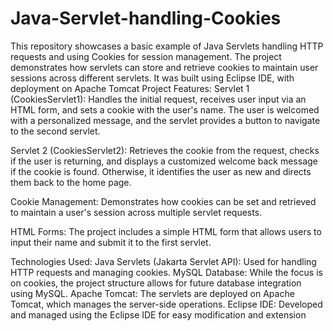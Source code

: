 # Java-Servlet-handling-Cookies
This repository showcases a basic example of Java Servlets handling HTTP requests and using Cookies for session management. The project demonstrates how servlets can store and retrieve cookies to maintain user sessions across different servlets. It was built using Eclipse IDE, with deployment on Apache Tomcat
Project Features:
Servlet 1 (CookiesServlet1): Handles the initial request, receives user input via an HTML form, and sets a cookie with the user's name. The user is welcomed with a personalized message, and the servlet provides a button to navigate to the second servlet.

Servlet 2 (CookiesServlet2): Retrieves the cookie from the request, checks if the user is returning, and displays a customized welcome back message if the cookie is found. Otherwise, it identifies the user as new and directs them back to the home page.

Cookie Management: Demonstrates how cookies can be set and retrieved to maintain a user's session across multiple servlet requests.

HTML Forms: The project includes a simple HTML form that allows users to input their name and submit it to the first servlet.

Technologies Used:
Java Servlets (Jakarta Servlet API): Used for handling HTTP requests and managing cookies.
MySQL Database: While the focus is on cookies, the project structure allows for future database integration using MySQL.
Apache Tomcat: The servlets are deployed on Apache Tomcat, which manages the server-side operations.
Eclipse IDE: Developed and managed using the Eclipse IDE for easy modification and extension
